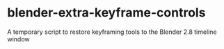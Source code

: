 # blender-extra-keyframe-controls
A temporary script to restore keyframing tools to the Blender 2.8 timeline window
